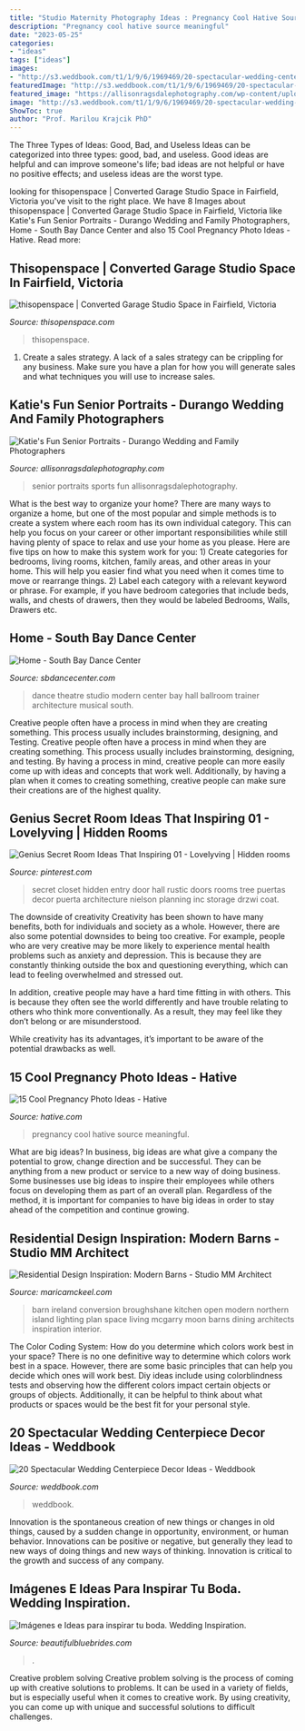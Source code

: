 ```yaml
---
title: "Studio Maternity Photography Ideas : Pregnancy Cool Hative Source Meaningful"
description: "Pregnancy cool hative source meaningful"
date: "2023-05-25"
categories:
- "ideas"
tags: ["ideas"]
images:
- "http://s3.weddbook.com/t1/1/9/6/1969469/20-spectacular-wedding-centerpiece-decor-ideas.jpg"
featuredImage: "http://s3.weddbook.com/t1/1/9/6/1969469/20-spectacular-wedding-centerpiece-decor-ideas.jpg"
featured_image: "https://allisonragsdalephotography.com/wp-content/uploads/2014/03/allisonragsdalephotography-7718-681x1024.jpg"
image: "http://s3.weddbook.com/t1/1/9/6/1969469/20-spectacular-wedding-centerpiece-decor-ideas.jpg"
ShowToc: true
author: "Prof. Marilou Krajcik PhD"
---
```



The Three Types of Ideas: Good, Bad, and Useless
Ideas can be categorized into three types: good, bad, and useless. Good ideas are helpful and can improve someone's life; bad ideas are not helpful or have no positive effects; and useless ideas are the worst type.

	

		
looking for thisopenspace | Converted Garage Studio Space in Fairfield, Victoria you've visit to the right place. We have 8 Images about thisopenspace | Converted Garage Studio Space in Fairfield, Victoria like Katie&#039;s Fun Senior Portraits - Durango Wedding and Family Photographers, Home - South Bay Dance Center and also 15 Cool Pregnancy Photo Ideas - Hative. Read more:
		
    
## Thisopenspace | Converted Garage Studio Space In Fairfield, Victoria

<img loading=lazy src="https://cdn-prod.thisopenspace.com/photos/files/000/094/621/banner/_DSC1184_5_6_Interior_3.JPG?1603258365" onerror="this.onerror=null;this.src='https://tse1.mm.bing.net/th?id=OIP.gzjHsGog4UN5o9i0M0vDPQHaE6&amp;pid=15.1';" alt="thisopenspace | Converted Garage Studio Space in Fairfield, Victoria">

_Source: thisopenspace.com_

>thisopenspace. 

	

1. Create a sales strategy. A lack of a sales strategy can be crippling for any business. Make sure you have a plan for how you will generate sales and what techniques you will use to increase sales.

    
## Katie&#039;s Fun Senior Portraits - Durango Wedding And Family Photographers

<img loading=lazy src="https://allisonragsdalephotography.com/wp-content/uploads/2014/03/allisonragsdalephotography-7718-681x1024.jpg" onerror="this.onerror=null;this.src='https://tse3.mm.bing.net/th?id=OIP.Q7HR-HqMrleGDDbXphjWPgHaLI&amp;pid=15.1';" alt="Katie&#039;s Fun Senior Portraits - Durango Wedding and Family Photographers">

_Source: allisonragsdalephotography.com_

>senior portraits sports fun allisonragsdalephotography. 

	

What is the best way to organize your home?
There are many ways to organize a home, but one of the most popular and simple methods is to create a system where each room has its own individual category. This can help you focus on your career or other important responsibilities while still having plenty of space to relax and use your home as you please. Here are five tips on how to make this system work for you: 1) Create categories for bedrooms, living rooms, kitchen, family areas, and other areas in your home. This will help you easier find what you need when it comes time to move or rearrange things. 2) Label each category with a relevant keyword or phrase. For example, if you have bedroom categories that include beds, walls, and chests of drawers, then they would be labeled Bedrooms, Walls, Drawers etc.

    
## Home - South Bay Dance Center

<img loading=lazy src="https://www.sbdancecenter.com/wp-content/uploads/2018/10/DSC_2256.jpg" onerror="this.onerror=null;this.src='https://tse2.mm.bing.net/th?id=OIP.IwnJV75aRiMdyIIjmf2hVwHaE9&amp;pid=15.1';" alt="Home - South Bay Dance Center">

_Source: sbdancecenter.com_

>dance theatre studio modern center bay hall ballroom trainer architecture musical south. 

	

Creative people often have a process in mind when they are creating something. This process usually includes brainstorming, designing, and Testing.
Creative people often have a process in mind when they are creating something. This process usually includes brainstorming, designing, and testing. By having a process in mind, creative people can more easily come up with ideas and concepts that work well. Additionally, by having a plan when it comes to creating something, creative people can make sure their creations are of the highest quality.

    
## Genius Secret Room Ideas That Inspiring 01 - Lovelyving | Hidden Rooms

<img loading=lazy src="https://i.pinimg.com/736x/52/61/4e/52614ea12662fcc2cdeb47af3d81847c.jpg" onerror="this.onerror=null;this.src='https://tse4.mm.bing.net/th?id=OIP.Sn2XjDHlgw_2fyrOMYRoiAHaLU&amp;pid=15.1';" alt="Genius Secret Room Ideas That Inspiring 01 - Lovelyving | Hidden rooms">

_Source: pinterest.com_

>secret closet hidden entry door hall rustic doors rooms tree puertas decor puerta architecture nielson planning inc storage drzwi coat. 

	

The downside of creativity
Creativity has been shown to have many benefits, both for individuals and society as a whole. However, there are also some potential downsides to being too creative.
For example, people who are very creative may be more likely to experience mental health problems such as anxiety and depression. This is because they are constantly thinking outside the box and questioning everything, which can lead to feeling overwhelmed and stressed out.

In addition, creative people may have a hard time fitting in with others. This is because they often see the world differently and have trouble relating to others who think more conventionally. As a result, they may feel like they don’t belong or are misunderstood.

While creativity has its advantages, it’s important to be aware of the potential drawbacks as well.

    
## 15 Cool Pregnancy Photo Ideas - Hative

<img loading=lazy src="https://hative.com/wp-content/uploads/2014/11/pregnancy-photo-ideas/8-cool-pregnancy-photo-ideas.jpg" onerror="this.onerror=null;this.src='https://tse4.mm.bing.net/th?id=OIP.6Yf1OBw4pg9Amy0v5jhmqQHaJc&amp;pid=15.1';" alt="15 Cool Pregnancy Photo Ideas - Hative">

_Source: hative.com_

>pregnancy cool hative source meaningful. 

	

What are big ideas?
In business, big ideas are what give a company the potential to grow, change direction and be successful. They can be anything from a new product or service to a new way of doing business. 
Some businesses use big ideas to inspire their employees while others focus on developing them as part of an overall plan. Regardless of the method, it is important for companies to have big ideas in order to stay ahead of the competition and continue growing.

    
## Residential Design Inspiration: Modern Barns - Studio MM Architect

<img loading=lazy src="https://maricamckeel.com/wp-content/uploads/2017/06/Loughloughan-Barn1.jpg" onerror="this.onerror=null;this.src='https://tse2.mm.bing.net/th?id=OIP.5mqy3PZ07DXth8XO-n1LmgHaLH&amp;pid=15.1';" alt="Residential Design Inspiration: Modern Barns - Studio MM Architect">

_Source: maricamckeel.com_

>barn ireland conversion broughshane kitchen open modern northern island lighting plan space living mcgarry moon barns dining architects inspiration interior. 

	

The Color Coding System: How do you determine which colors work best in your space?
There is no one definitive way to determine which colors work best in a space. However, there are some basic principles that can help you decide which ones will work best. Diy ideas include using colorblindness tests and observing how the different colors impact certain objects or groups of objects. Additionally, it can be helpful to think about what products or spaces would be the best fit for your personal style.

    
## 20 Spectacular Wedding Centerpiece Decor Ideas - Weddbook

<img loading=lazy src="http://s3.weddbook.com/t1/1/9/6/1969469/20-spectacular-wedding-centerpiece-decor-ideas.jpg" onerror="this.onerror=null;this.src='https://tse1.mm.bing.net/th?id=OIP.soT2PnBVz0qtiDORsRCM9gHaM2&amp;pid=15.1';" alt="20 Spectacular Wedding Centerpiece Decor Ideas - Weddbook">

_Source: weddbook.com_

>weddbook. 

	

Innovation is the spontaneous creation of new things or changes in old things, caused by a sudden change in opportunity, environment, or human behavior. Innovations can be positive or negative, but generally they lead to new ways of doing things and new ways of thinking. Innovation is critical to the growth and success of any company.

    
## Imágenes E Ideas Para Inspirar Tu Boda. Wedding Inspiration.

<img loading=lazy src="http://www.beautifulbluebrides.com/wp-content/uploads/2012/11/inspiracion-ideas-para-boda-03.jpg" onerror="this.onerror=null;this.src='https://tse4.mm.bing.net/th?id=OIP.vLu2hiiuBEZa4cN3oseFSQHaM_&amp;pid=15.1';" alt="Imágenes e Ideas para inspirar tu boda. Wedding Inspiration.">

_Source: beautifulbluebrides.com_

>. 

	

Creative problem solving
Creative problem solving is the process of coming up with creative solutions to problems. It can be used in a variety of fields, but is especially useful when it comes to creative work. By using creativity, you can come up with unique and successful solutions to difficult challenges.

